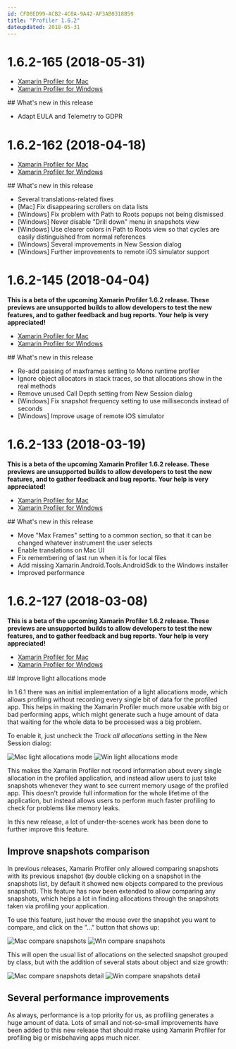 ```yaml
---
id: CFD8ED99-ACB2-4C0A-9A42-AF3AB0318B59
title: "Profiler 1.6.2"
dateupdated: 2018-05-31
---
```


# 1.6.2-165 (2018-05-31)

* [Xamarin Profiler for Mac](https://dl.xamarin.com/profiler/profiler-mac-1.6.2-165.pkg)
* [Xamarin Profiler for Windows](https://dl.xamarin.com/profiler/XamarinProfiler.Windows.Installer.1.6.2-165.msi)

## What's new in this release

* Adapt EULA and Telemetry to GDPR

# 1.6.2-162 (2018-04-18)

* [Xamarin Profiler for Mac](https://dl.xamarin.com/profiler/profiler-mac-1.6.2-162.pkg)
* [Xamarin Profiler for Windows](https://dl.xamarin.com/profiler/XamarinProfiler.Windows.Installer.1.6.2-162.msi)

## What's new in this release

* Several translations-related fixes
* [Mac] Fix disappearing scrollers on data lists
* [Windows] Fix problem with Path to Roots popups not being dismissed
* [Windows] Never disable "Drill down" menu in snapshots view
* [Windows] Use clearer colors in Path to Roots view so that cycles are easily distinguished from normal references
* [Windows] Several improvements in New Session dialog
* [Windows] Further improvements to remote iOS simulator support

# 1.6.2-145 (2018-04-04)

**This is a beta of the upcoming Xamarin Profiler 1.6.2 release. These previews are unsupported builds to allow
developers to test the new features, and to gather feedback and bug reports. Your help is very appreciated!**

* [Xamarin Profiler for Mac](https://dl.xamarin.com/profiler/profiler-mac-1.6.2-145.pkg)
* [Xamarin Profiler for Windows](https://dl.xamarin.com/profiler/XamarinProfiler.Windows.Installer.1.6.2-145.msi)

## What's new in this release

* Re-add passing of maxframes setting to Mono runtime profiler
* Ignore object allocators in stack traces, so that allocations show in the real methods
* Remove unused Call Depth setting from New Session dialog
* [Windows] Fix snapshot frequency setting to use milliseconds instead of seconds
* [Windows] Improve usage of remote iOS simulator

# 1.6.2-133 (2018-03-19)

**This is a beta of the upcoming Xamarin Profiler 1.6.2 release. These previews are unsupported builds to allow
developers to test the new features, and to gather feedback and bug reports. Your help is very appreciated!**

* [Xamarin Profiler for Mac](https://dl.xamarin.com/profiler/profiler-mac-1.6.2-133.pkg)
* [Xamarin Profiler for Windows](https://dl.xamarin.com/profiler/XamarinProfiler.Windows.Installer.1.6.2-133.msi)

## What's new in this release

* Move "Max Frames" setting to a common section, so that it can be changed whatever instrument the user selects
* Enable translations on Mac UI
* Fix remembering of last run when it is for local files
* Add missing Xamarin.Android.Tools.AndroidSdk to the Windows installer
* Improved performance

# 1.6.2-127 (2018-03-08)

**This is a beta of the upcoming Xamarin Profiler 1.6.2 release. These previews are unsupported builds to allow
developers to test the new features, and to gather feedback and bug reports. Your help is very appreciated!**

* [Xamarin Profiler for Mac](https://dl.xamarin.com/profiler/profiler-mac-1.6.2-127.pkg)
* [Xamarin Profiler for Windows](https://dl.xamarin.com/profiler/XamarinProfiler.Windows.Installer.1.6.2-126.msi)

## Improve light allocations mode

In 1.6.1 there was an initial implementation of a light allocations mode, which allows profiling without
recording every single bit of data for the profiled app. This helps in making the Xamarin Profiler much
more usable with big or bad performing apps, which might generate such a huge amount of data that waiting
for the whole data to be processed was a big problem.

To enable it, just uncheck the *Track all allocations* setting in the New Session dialog:

![Mac light allocations mode](mac-light-allocations-mode.png)
![Win light allocations mode](win-light-allocations-mode.png)

This makes the Xamarin Profiler not record information about every single allocation in the profiled
application, and instead allow users to just take snapshots whenever they want to see current memory
usage of the profiled app. This doesn't provide full information for the whole lifetime of the
application, but instead allows users to perform much faster profiling to check for problems like
memory leaks.

In this new release, a lot of under-the-scenes work has been done to further improve this feature.

## Improve snapshots comparison

In previous releases, Xamarin Profiler only allowed comparing snapshots with its previous snapshot
(by double clicking on a snapshot in the snapshots list, by default it showed new objects compared
to the previous snapshot). This feature has now been extended to allow comparing any snapshots,
which helps a lot in finding allocations through the snapshots taken via profiling your application.

To use this feature, just hover the mouse over the snapshot you want to compare, and click on the
"..." button that shows up:

![Mac compare snapshots](mac-snapshots-comparison.png)
![Win compare snapshots](win-snapshots-comparison.png)

This will open the usual list of allocations on the selected snapshot grouped by class, but with the
addition of several stats about object and size growth:

![Mac compare snapshots detail](mac-snapshots-comparison-detail.png)
![Win compare snapshots detail](win-snapshots-comparison-detail.png)

## Several performance improvements

As always, performance is a top priority for us, as profiling generates a huge amount of data. Lots of
small and not-so-small improvements have been added to this new release that should make using
Xamarin Profiler for profiling big or misbehaving apps much nicer.
